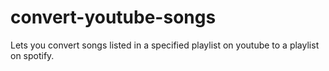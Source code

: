 # convert-youtube-songs
Lets you convert songs listed in a specified playlist on youtube to a playlist on spotify.
